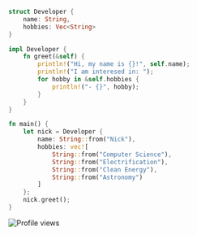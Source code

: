 <!-- **garbalau-github/garbalau-github** is a ✨ _special_ ✨ repository because its `README.md` (this file) appears on your GitHub profile. -->
```rust
struct Developer {
    name: String,
    hobbies: Vec<String>
}

impl Developer {
    fn greet(&self) {
        println!("Hi, my name is {}!", self.name);
        println!("I am interesed in: ");
        for hobby in &self.hobbies {
            println!("- {}", hobby);
        }
    } 
}

fn main() {
    let nick = Developer {
        name: String::from("Nick"),
        hobbies: vec![
            String::from("Computer Science"), 
            String::from("Electrification"), 
            String::from("Clean Energy"), 
            String::from("Astronomy")
        ]
    };
    nick.greet();
}
```
![Profile views](https://komarev.com/ghpvc/?username=garbalau-github&color=green)
